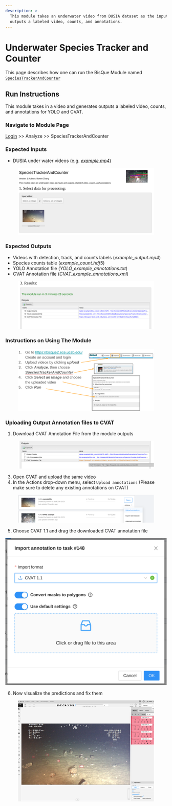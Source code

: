 ```yaml
---
description: >-
  This module takes an underwater video from DUSIA dataset as the input and
  outputs a labeled video, counts, and annotations.
---
```


# Underwater Species Tracker and Counter

This page describes how one can run the BisQue Module named [`SpeciesTrackerAndCounter`](https://bisque2.ece.ucsb.edu/module\_service/SpeciesTrackerAndCounter/?wpublic=1)

## Run Instructions

This module takes in a video and generates outputs a labeled video, counts, and annotations for YOLO and CVAT.

### Navigate to Module Page

[Login](../login-signup.md) >> Analyze >> SpeciesTrackerAndCounter

### Expected Inputs

* DUSIA under water videos (e.g. [_example.mp4_](https://bisque2.ece.ucsb.edu/client\_service/view?resource=https://bisque2.ece.ucsb.edu/data\_service/00-FM84WchNQhjwAGaTaNvvBL))

<figure><img src="../../.gitbook/assets/image (12).png" alt=""><figcaption></figcaption></figure>

### Expected Outputs

* Videos with detection, track, and counts labels (_example\_output.mp4_)
* Species counts table (_example\_count.hdf5_)
* YOLO Annotation file (_YOLO\_example\_annotations.txt_)
* CVAT Annotation file (_CVAT\_example\_annotations.xml_)

<figure><img src="../../.gitbook/assets/image (11).png" alt=""><figcaption></figcaption></figure>

### Instructions on Using The Module

<figure><img src="../../.gitbook/assets/image.png" alt=""><figcaption></figcaption></figure>

### Uploading Output Annotation files to CVAT

1. Download CVAT Annotation File from the module outputs

<figure><img src="../../.gitbook/assets/image (1).png" alt=""><figcaption></figcaption></figure>

3. Open CVAT and upload the same video
4. In the Actions drop-down menu, select `Upload annotations` (Please make sure to delete any existing annotations on CVAT)

<figure><img src="../../.gitbook/assets/image (10).png" alt=""><figcaption></figcaption></figure>

5. Choose CVAT 1.1 and drag the downloaded CVAT annotation file

<img src="../../.gitbook/assets/image (2).png" alt="" data-size="original">

6. Now visualize the predictions and fix them

<figure><img src="../../.gitbook/assets/image (8).png" alt=""><figcaption></figcaption></figure>
